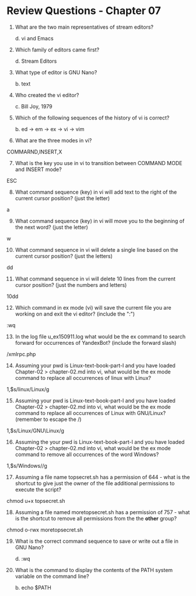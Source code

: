 # Review Questions - Chapter 07

1. What are the two main representatives of stream editors?
  
   d. vi and Emacs

2. Which family of editors came first?
   
   d. Stream Editors

3. What type of editor is GNU Nano?
   
   b. text
   

4. Who created the vi editor?
   
   c. Bill Joy, 1979

5. Which of the following sequences of the history of vi is correct?
  
   b. ed -> em -> ex -> vi -> vim
   

6. What are the three modes in vi?  

COMMARND,INSERT,X

7. What is the key you use in vi to transition between COMMAND MODE and INSERT mode?

ESC

8. What command sequence (key) in vi will add text to the right of the current cursor position?  (just the letter)

a

9. What command sequence (key) in vi will move you to the beginning of the next word? (just the letter)

w

10. What command sequence in vi will delete a single line based on the current cursor position? (just the letters)

dd

11. What command sequence in vi will delete 10 lines from the current cursor position? (just the numbers and letters)

10dd

12. Which command in ex mode (vi) will save the current file you are working on and exit the vi editor? (include the ":")

:wq

13. In the log file u\_ex150911.log what would be the ex command to search forward for occurrences of YandexBot? (include the forward slash)

/xmlrpc\.php

14. Assuming your pwd is Linux-text-book-part-I and you have loaded Chapter-02 > chapter-02.md into vi, what would be the ex mode command to replace all occurrences of linux with Linux?

1,$s/linux/Linux/g

15. Assuming your pwd is Linux-text-book-part-I and you have loaded Chapter-02 > chapter-02.md into vi, what would be the ex mode command to replace all occurrences of Linux with GNU/Linux? (remember to escape the /)

1,$s/Linux/GNU\Linux/g

16. Assuming the your pwd is Linux-text-book-part-I and you have loaded Chapter-02 > chapter-02.md into vi, what would be the ex mode command to remove all occurrences of the word Windows?

1,$s/Windows//g

17. Assuming a file name topsecret.sh has a permission of 644 - what is the shortcut to give just the owner of the file additional permissions to execute the script?

chmod u+x topsecret.sh

18. Assuming a file named moretopsecret.sh has a permission of 757 - what is the shortcut to remove all permissions from the the **other** group?

chmod o-rwx moretopsecret.sh

19. What is the correct command sequence to save or write out a file in GNU Nano?
    
    d. :wq

20. What is the command to display the contents of the PATH system variable on the command line?
   
    b. echo $PATH
   
